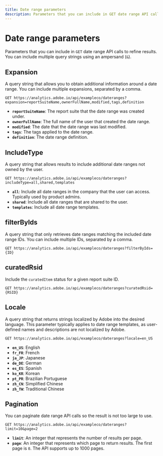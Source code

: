 ```yaml
---
title: Date range parameters
description: Parameters that you can include in GET date range API calls.
---
```


# Date range parameters

Parameters that you can include in `GET` date range API calls to refine results. You can include multiple query strings using an ampersand (`&`).

## Expansion

A query string that allows you to obtain additional information around a date range. You can include multiple expansions, separated by a comma.

`GET https://analytics.adobe.io/api/exampleco/dateranges?expansion=reportSuiteName,ownerFullName,modified,tags,definition`

* **`reportSuiteName`**: The report suite that the date range was created under.
* **`ownerFullName`**: The full name of the user that created the date range.
* **`modified`**: The date that the date range was last modified.
* **`tags`**: The tags applied to the date range.
* **`definition`**: The date range definition.

## IncludeType

A query string that allows results to include additional date ranges not owned by the user.

`GET https://analytics.adobe.io/api/exampleco/dateranges?includeType=all,shared,templates`

* **`all`**: Include all date ranges in the company that the user can access. Typically used by product admins.
* **`shared`**: Include all date ranges that are shared to the user.
* **`templates`**: Include all date range templates.

## filterByIds

A query string that only retrieves date ranges matching the included date range IDs. You can include multiple IDs, separated by a comma.

`GET https://analytics.adobe.io/api/exampleco/dateranges?filterByIds={ID}`

## curatedRsid

Include the `curatedItem` status for a given report suite ID.

`GET https://analytics.adobe.io/api/exampleco/dateranges?curatedRsid={RSID}`

## Locale

A query string that returns strings localized by Adobe into the desired language. This parameter typically applies to date range templates, as user-defined names and descriptions are not localized by Adobe.

`GET https://analytics.adobe.io/api/exampleco/dateranges?locale=en_US`

* **`en_US`**: English
* **`fr_FR`**: French
* **`ja_JP`**: Japanese
* **`de_DE`**: German
* **`es_ES`**: Spanish
* **`ko_KR`**: Korean
* **`pt_PR`**: Brazilian Portuguese
* **`zh_CN`**: Simplified Chinese
* **`zh_TW`**: Traditional Chinese

## Pagination

You can paginate date range API calls so the result is not too large to use.

`GET https://analytics.adobe.io/api/exampleco/dateranges?limit=10&page=2`

* **`limit`**: An integer that represents the number of results per page.
* **`page`**: An integer that represents which page to return results. The first page is `0`. The API supports up to 1000 pages.
